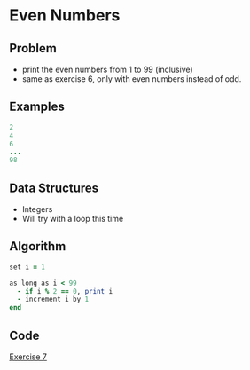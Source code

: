 # Even Numbers

## Problem
- print the even numbers from 1 to 99 (inclusive)
- same as exercise 6, only with even numbers instead of odd.

## Examples

```ruby
2
4
6
...
98
```

## Data Structures

- Integers
- Will try with a loop this time

## Algorithm

```ruby
set i = 1

as long as i < 99
  - if i % 2 == 0, print i
  - increment i by 1
end
```

## Code
[Exercise 7](/exercise_7.rb)
